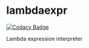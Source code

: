 # lambdaexpr

[![Codacy Badge](https://api.codacy.com/project/badge/Grade/57655d38211e4973bc3f32dd4f9d663c)](https://www.codacy.com/app/nechaev.e.01/lambdaexpr?utm_source=github.com&utm_medium=referral&utm_content=enechaev/lambdaexpr&utm_campaign=badger)

Lambda expression interpreter
